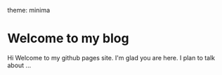 theme: minima
# Welcome to my blog
Hi Welcome to my github pages site.
I'm glad you are here. I plan to talk about ...
